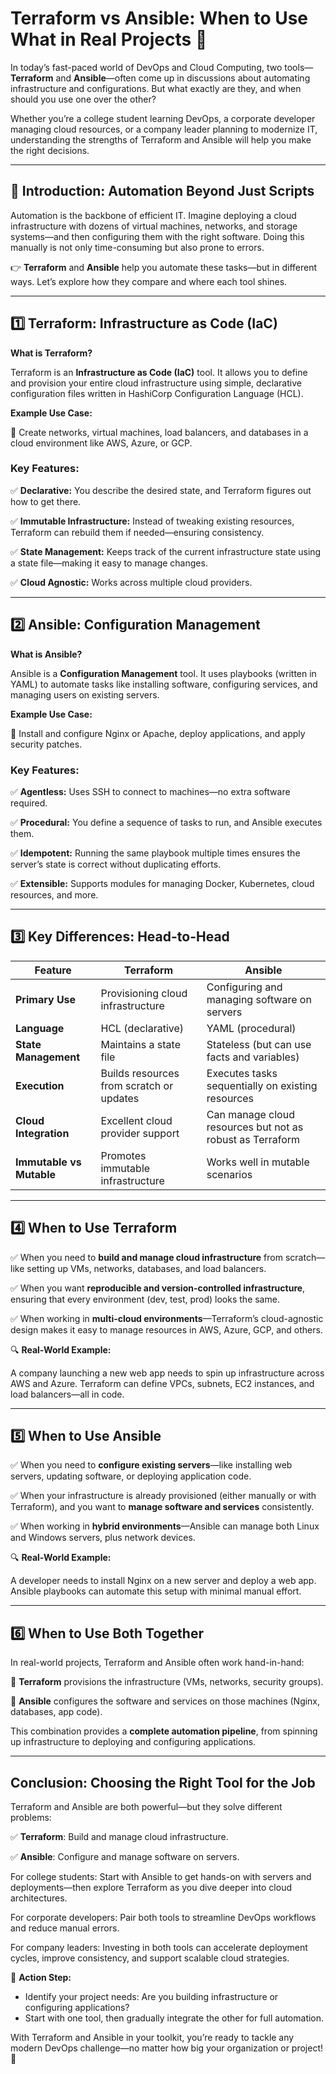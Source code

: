# Terraform vs Ansible: When to Use What in Real Projects 🔧

In today’s fast-paced world of DevOps and Cloud Computing, two tools—**Terraform** and **Ansible**—often come up in discussions about automating infrastructure and configurations. But what exactly are they, and when should you use one over the other?

Whether you’re a college student learning DevOps, a corporate developer managing cloud resources, or a company leader planning to modernize IT, understanding the strengths of Terraform and Ansible will help you make the right decisions.

---

## 🌟 Introduction: Automation Beyond Just Scripts

Automation is the backbone of efficient IT. Imagine deploying a cloud infrastructure with dozens of virtual machines, networks, and storage systems—and then configuring them with the right software. Doing this manually is not only time-consuming but also prone to errors.

👉 **Terraform** and **Ansible** help you automate these tasks—but in different ways. Let’s explore how they compare and where each tool shines.

---

## 1️⃣ Terraform: Infrastructure as Code (IaC)

**What is Terraform?**

Terraform is an **Infrastructure as Code (IaC)** tool. It allows you to define and provision your entire cloud infrastructure using simple, declarative configuration files written in HashiCorp Configuration Language (HCL).

**Example Use Case:**

🔹 Create networks, virtual machines, load balancers, and databases in a cloud environment like AWS, Azure, or GCP.

### Key Features:

✅ **Declarative:** You describe the desired state, and Terraform figures out how to get there.

✅ **Immutable Infrastructure:** Instead of tweaking existing resources, Terraform can rebuild them if needed—ensuring consistency.

✅ **State Management:** Keeps track of the current infrastructure state using a state file—making it easy to manage changes.

✅ **Cloud Agnostic:** Works across multiple cloud providers.

---

## 2️⃣ Ansible: Configuration Management

**What is Ansible?**

Ansible is a **Configuration Management** tool. It uses playbooks (written in YAML) to automate tasks like installing software, configuring services, and managing users on existing servers.

**Example Use Case:**

🔹 Install and configure Nginx or Apache, deploy applications, and apply security patches.

### Key Features:

✅ **Agentless:** Uses SSH to connect to machines—no extra software required.

✅ **Procedural:** You define a sequence of tasks to run, and Ansible executes them.

✅ **Idempotent:** Running the same playbook multiple times ensures the server’s state is correct without duplicating efforts.

✅ **Extensible:** Supports modules for managing Docker, Kubernetes, cloud resources, and more.

---

## 3️⃣ Key Differences: Head-to-Head

| Feature | Terraform | Ansible |
| --- | --- | --- |
| **Primary Use** | Provisioning cloud infrastructure | Configuring and managing software on servers |
| **Language** | HCL (declarative) | YAML (procedural) |
| **State Management** | Maintains a state file | Stateless (but can use facts and variables) |
| **Execution** | Builds resources from scratch or updates | Executes tasks sequentially on existing resources |
| **Cloud Integration** | Excellent cloud provider support | Can manage cloud resources but not as robust as Terraform |
| **Immutable vs Mutable** | Promotes immutable infrastructure | Works well in mutable scenarios |

---

## 4️⃣ When to Use Terraform

✅ When you need to **build and manage cloud infrastructure** from scratch—like setting up VMs, networks, databases, and load balancers.

✅ When you want **reproducible and version-controlled infrastructure**, ensuring that every environment (dev, test, prod) looks the same.

✅ When working in **multi-cloud environments**—Terraform’s cloud-agnostic design makes it easy to manage resources in AWS, Azure, GCP, and others.

🔍 **Real-World Example:**

A company launching a new web app needs to spin up infrastructure across AWS and Azure. Terraform can define VPCs, subnets, EC2 instances, and load balancers—all in code.

---

## 5️⃣ When to Use Ansible

✅ When you need to **configure existing servers**—like installing web servers, updating software, or deploying application code.

✅ When your infrastructure is already provisioned (either manually or with Terraform), and you want to **manage software and services** consistently.

✅ When working in **hybrid environments**—Ansible can manage both Linux and Windows servers, plus network devices.

🔍 **Real-World Example:**

A developer needs to install Nginx on a new server and deploy a web app. Ansible playbooks can automate this setup with minimal manual effort.

---

## 6️⃣ When to Use Both Together

In real-world projects, Terraform and Ansible often work hand-in-hand:

🔹 **Terraform** provisions the infrastructure (VMs, networks, security groups).

🔹 **Ansible** configures the software and services on those machines (Nginx, databases, app code).

This combination provides a **complete automation pipeline**, from spinning up infrastructure to deploying and configuring applications.

---

## Conclusion: Choosing the Right Tool for the Job

Terraform and Ansible are both powerful—but they solve different problems:

✅ **Terraform**: Build and manage cloud infrastructure.

✅ **Ansible**: Configure and manage software on servers.

For college students: Start with Ansible to get hands-on with servers and deployments—then explore Terraform as you dive deeper into cloud architectures.

For corporate developers: Pair both tools to streamline DevOps workflows and reduce manual errors.

For company leaders: Investing in both tools can accelerate deployment cycles, improve consistency, and support scalable cloud strategies.

📌 **Action Step:**

- Identify your project needs: Are you building infrastructure or configuring applications?
- Start with one tool, then gradually integrate the other for full automation.

With Terraform and Ansible in your toolkit, you’re ready to tackle any modern DevOps challenge—no matter how big your organization or project! 🚀